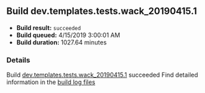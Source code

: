 ## Build dev.templates.tests.wack_20190415.1
- **Build result:** `succeeded`
- **Build queued:** 4/15/2019 3:00:01 AM
- **Build duration:** 1027.64 minutes
### Details
Build [dev.templates.tests.wack_20190415.1](https://winappstudio.visualstudio.com/web/build.aspx?pcguid=a4ef43be-68ce-4195-a619-079b4d9834c2&builduri=vstfs%3a%2f%2f%2fBuild%2fBuild%2f27581) succeeded
Find detailed information in the [build log files](https://uwpctdiags.blob.core.windows.net/buildlogs/dev.templates.tests.wack_20190415.1_logs.zip)
